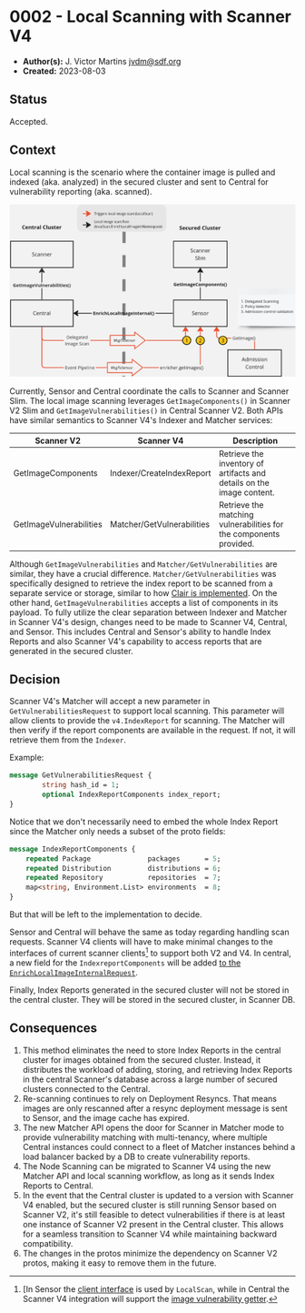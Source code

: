 # 0002 - Local Scanning with Scanner V4

- **Author(s):** J. Victor Martins <jvdm@sdf.org>
- **Created:** 2023-08-03

## Status

Accepted.

## Context

Local scanning is the scenario where the container image is pulled and indexed (aka. analyzed) in the secured cluster and sent to Central for vulnerability reporting (aka. scanned).

![Diagram of Central, Sensor and Scanners in both central and secured cluster, showing local scanning flows and related events and API calls.](images/local-scanning-diagram.png)

Currently, Sensor and Central coordinate the calls to Scanner and Scanner Slim. The local image scanning leverages `GetImageComponents()` in Scanner V2 Slim and `GetImageVulnerabilities()` in Central Scanner V2. Both APIs have similar semantics to Scanner V4's Indexer and Matcher services:

| Scanner V2              | Scanner V4                 | Description                                                           |
|-------------------------|----------------------------|-----------------------------------------------------------------------|
| GetImageComponents      | Indexer/CreateIndexReport  | Retrieve the inventory of artifacts and details on the image content. |
| GetImageVulnerabilities | Matcher/GetVulnerabilities | Retrieve the matching vulnerabilities for the components provided.    |

Although `GetImageVulnerabilities` and `Matcher/GetVulnerabilities` are similar, they have a crucial difference. `Matcher/GetVulnerabilities` was specifically designed to retrieve the index report to be scanned from a separate service or storage, similar to how [Clair is implemented](https://github.com/quay/clair/blob/main/httptransport/matcher_v1.go#L116). On the other hand, `GetImageVulnerabilities` accepts a list of components in its payload. To fully utilize the clear separation between Indexer and Matcher in Scanner V4's design, changes need to be made to Scanner V4, Central, and Sensor. This includes Central and Sensor's ability to handle Index Reports and also Scanner V4's capability to access reports that are generated in the secured cluster.

## Decision

Scanner V4's Matcher will accept a new parameter in `GetVulnerabilitiesRequest` to support local scanning. This parameter will allow clients to provide the `v4.IndexReport` for scanning. The Matcher will then verify if the report components are available in the request. If not, it will retrieve them from the `Indexer`.

Example:

```proto
message GetVulnerabilitiesRequest {
        string hash_id = 1;
        optional IndexReportComponents index_report;
}
```

Notice that we don't necessarily need to embed the whole Index Report since the Matcher only needs a subset of the proto fields:

```proto
message IndexReportComponents {
    repeated Package              packages      = 5;
    repeated Distribution         distributions = 6;
    repeated Repository           repositories  = 7;
    map<string, Environment.List> environments  = 8;
}
```

But that will be left to the implementation to decide.

Sensor and Central will behave the same as today regarding handling scan requests. Scanner V4 clients will have to make minimal changes to the interfaces of current scanner clients[^1] to support both V2 and V4. In central, a new field for the `IndexreportComponents` will be added [to the `EnrichLocalImageInternalRequest`](https://github.com/stackrox/stackrox/blob/a21793de1842586499e4afb3de68b780753db7f0/proto/api/v1/image_service.proto#L62).

Finally, Index Reports generated in the secured cluster will not be stored in the central cluster. They will be stored in the secured cluster, in Scanner DB.

## Consequences

1. This method eliminates the need to store Index Reports in the central cluster for images obtained from the secured cluster. Instead, it distributes the workload of adding, storing, and retrieving Index Reports in the central Scanner's database across a large number of secured clusters connected to the Central.
2. Re-scanning continues to rely on Deployment Resyncs.  That means images are only rescanned after a resync deployment message is sent to Sensor, and the image cache has expired.
3. The new Matcher API opens the door for Scanner in Matcher mode to provide vulnerability matching with multi-tenancy, where multiple Central instances could connect to a fleet of Matcher instances behind a load balancer backed by a DB to create vulnerability reports.
4. The Node Scanning can be migrated to Scanner V4 using the new Matcher API and local scanning workflow, as long as it sends Index Reports to Central.
5. In the event that the Central cluster is updated to a version with Scanner V4 enabled, but the secured cluster is still running Sensor based on Scanner V2, it's still feasible to detect vulnerabilities if there is at least one instance of Scanner V2 present in the Central cluster. This allows for a seamless transition to Scanner V4 while maintaining backward compatibility.
6. The changes in the protos minimize the dependency on Scanner V2 protos, making it easy to remove them in the future.

[^1]: [In Sensor the [client interface](https://github.com/stackrox/stackrox/blob/a21793de1842586499e4afb3de68b780753db7f0/sensor/common/scannerclient/grpc_client.go#L24) is used by `LocalScan`, while in Central the Scanner V4 integration will support the [image vulnerability getter](https://github.com/stackrox/stackrox/blob/a21793de1842586499e4afb3de68b780753db7f0/pkg/scanners/types/types.go#L33).

